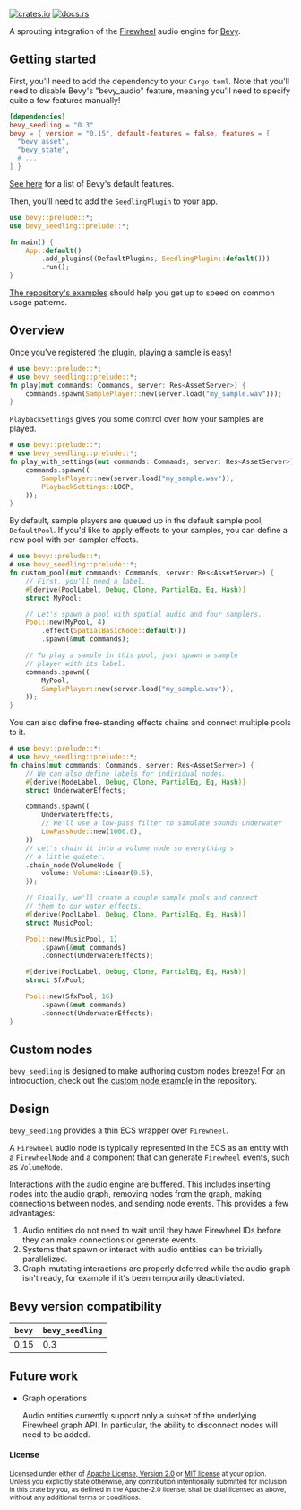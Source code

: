 [![crates.io](https://img.shields.io/crates/v/bevy_seedling)](https://crates.io/crates/bevy_seedling)
[![docs.rs](https://docs.rs/bevy_seedling/badge.svg)](https://docs.rs/bevy_seedling)

A sprouting integration of the [Firewheel](https://github.com/BillyDM/firewheel)
audio engine for [Bevy](https://bevyengine.org/).

## Getting started

First, you'll need to add the dependency to your `Cargo.toml`.
Note that you'll need to disable Bevy's "bevy_audio" feature,
meaning you'll need to specify quite a few features
manually!

```toml
[dependencies]
bevy_seedling = "0.3"
bevy = { version = "0.15", default-features = false, features = [
  "bevy_asset",
  "bevy_state",
  # ...
] }
```

[See here](https://docs.rs/crate/bevy/latest/features) for a list
of Bevy's default features.

Then, you'll need to add the `SeedlingPlugin` to your app.

```rs
use bevy::prelude::*;
use bevy_seedling::prelude::*;

fn main() {
    App::default()
        .add_plugins((DefaultPlugins, SeedlingPlugin::default()))
        .run();
}
```

[The repository's examples](https://github.com/CorvusPrudens/bevy_seedling/tree/master/examples)
should help you get up to speed on common usage patterns.

## Overview

Once you've registered the plugin, playing a sample is easy!

```rs
# use bevy::prelude::*;
# use bevy_seedling::prelude::*;
fn play(mut commands: Commands, server: Res<AssetServer>) {
    commands.spawn(SamplePlayer::new(server.load("my_sample.wav")));
}
```

`PlaybackSettings` gives you some
control over how your samples are played.

```rs
# use bevy::prelude::*;
# use bevy_seedling::prelude::*;
fn play_with_settings(mut commands: Commands, server: Res<AssetServer>) {
    commands.spawn((
        SamplePlayer::new(server.load("my_sample.wav")),
        PlaybackSettings::LOOP,
    ));
}
```

By default, sample players are queued up in the default sample pool,
`DefaultPool`. If you'd like to apply effects to your
samples, you can define a new pool with per-sampler effects.

```rs
# use bevy::prelude::*;
# use bevy_seedling::prelude::*;
fn custom_pool(mut commands: Commands, server: Res<AssetServer>) {
    // First, you'll need a label.
    #[derive(PoolLabel, Debug, Clone, PartialEq, Eq, Hash)]
    struct MyPool;

    // Let's spawn a pool with spatial audio and four samplers.
    Pool::new(MyPool, 4)
        .effect(SpatialBasicNode::default())
        .spawn(&mut commands);

    // To play a sample in this pool, just spawn a sample
    // player with its label.
    commands.spawn((
        MyPool,
        SamplePlayer::new(server.load("my_sample.wav")),
    ));
}
```

You can also define free-standing effects chains and
connect multiple pools to it.

```rs
# use bevy::prelude::*;
# use bevy_seedling::prelude::*;
fn chains(mut commands: Commands, server: Res<AssetServer>) {
    // We can also define labels for individual nodes.
    #[derive(NodeLabel, Debug, Clone, PartialEq, Eq, Hash)]
    struct UnderwaterEffects;

    commands.spawn((
        UnderwaterEffects,
        // We'll use a low-pass filter to simulate sounds underwater
        LowPassNode::new(1000.0),
    ))
    // Let's chain it into a volume node so everything's
    // a little quieter.
    .chain_node(VolumeNode {
        volume: Volume::Linear(0.5),
    });

    // Finally, we'll create a couple sample pools and connect
    // them to our water effects.
    #[derive(PoolLabel, Debug, Clone, PartialEq, Eq, Hash)]
    struct MusicPool;

    Pool::new(MusicPool, 1)
        .spawn(&mut commands)
        .connect(UnderwaterEffects);

    #[derive(PoolLabel, Debug, Clone, PartialEq, Eq, Hash)]
    struct SfxPool;

    Pool::new(SfxPool, 16)
        .spawn(&mut commands)
        .connect(UnderwaterEffects);
}
```

## Custom nodes

`bevy_seedling` is designed to make authoring custom nodes breeze!
For an introduction, check out the [custom node example](https://github.com/CorvusPrudens/bevy_seedling/blob/master/examples/custom_node.rs)
in the repository.

## Design

`bevy_seedling` provides a thin ECS wrapper over `Firewheel`.

A `Firewheel` audio node is typically represented in the ECS as
an entity with a `FirewheelNode` and a component that can generate
`Firewheel` events, such as `VolumeNode`.

Interactions with the audio engine are buffered.
This includes inserting nodes into the audio graph,
removing nodes from the graph, making connections
between nodes, and sending node events. This provides
a few advantages:

1. Audio entities do not need to wait until
   they have Firewheel IDs before they can
   make connections or generate events.
2. Systems that spawn or interact with
   audio entities can be trivially parallelized.
3. Graph-mutating interactions are properly deferred
   while the audio graph isn't ready, for example
   if it's been temporarily deactiviated.

## Bevy version compatibility

| `bevy` | `bevy_seedling` |
| ------ | --------------- |
| 0.15   | 0.3             |

## Future work

- Graph operations

  Audio entities currently support only a subset of the underlying
  Firewheel graph API. In particular, the ability to disconnect nodes will
  need to be added.

#### License

<sup>
Licensed under either of <a href="LICENSE-APACHE">Apache License, Version
2.0</a> or <a href="LICENSE-MIT">MIT license</a> at your option.
</sup>

<br>

<sub>
Unless you explicitly state otherwise, any contribution intentionally submitted
for inclusion in this crate by you, as defined in the Apache-2.0 license, shall
be dual licensed as above, without any additional terms or conditions.
</sub>
